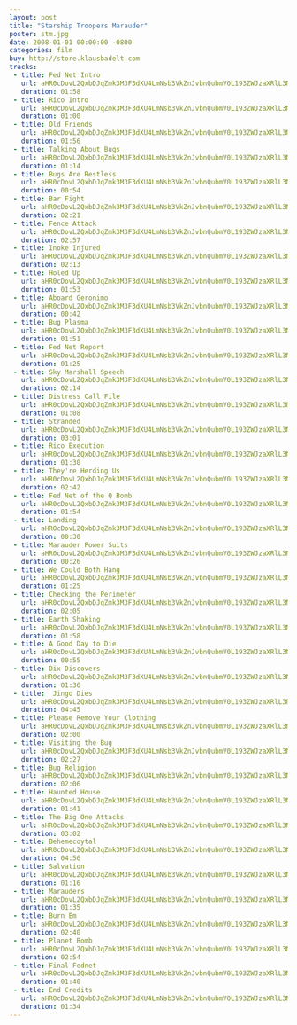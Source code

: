 ```yaml
---
layout: post
title: "Starship Troopers Marauder"
poster: stm.jpg
date: 2008-01-01 00:00:00 -0800
categories: film
buy: http://store.klausbadelt.com
tracks:
 - title: Fed Net Intro
   url: aHR0cDovL2QxbDJqZmk3M3F3dXU4LmNsb3VkZnJvbnQubmV0L193ZWJzaXRlL3N0bS8wMSBGZWQgTmV0IEludHJvLm1wMw==
   duration: 01:58
 - title: Rico Intro
   url: aHR0cDovL2QxbDJqZmk3M3F3dXU4LmNsb3VkZnJvbnQubmV0L193ZWJzaXRlL3N0bS8wMiBSaWNvIEludHJvLm1wMw==
   duration: 01:00
 - title: Old Friends
   url: aHR0cDovL2QxbDJqZmk3M3F3dXU4LmNsb3VkZnJvbnQubmV0L193ZWJzaXRlL3N0bS8wMyBPbGQgRnJpZW5kcy5tcDM=
   duration: 01:56
 - title: Talking About Bugs
   url: aHR0cDovL2QxbDJqZmk3M3F3dXU4LmNsb3VkZnJvbnQubmV0L193ZWJzaXRlL3N0bS8wNCBUYWxraW5nIEFib3V0IEJ1Z3MubXAz
   duration: 01:14
 - title: Bugs Are Restless
   url: aHR0cDovL2QxbDJqZmk3M3F3dXU4LmNsb3VkZnJvbnQubmV0L193ZWJzaXRlL3N0bS8wNSBCdWdzIEFyZSBSZXN0bGVzcy5tcDM=
   duration: 00:54
 - title: Bar Fight
   url: aHR0cDovL2QxbDJqZmk3M3F3dXU4LmNsb3VkZnJvbnQubmV0L193ZWJzaXRlL3N0bS8wNiBCYXIgRmlnaHQubXAz
   duration: 02:21
 - title: Fence Attack
   url: aHR0cDovL2QxbDJqZmk3M3F3dXU4LmNsb3VkZnJvbnQubmV0L193ZWJzaXRlL3N0bS8wNyBGZW5jZSBBdHRhY2subXAz
   duration: 02:57
 - title: Inoke Injured
   url: aHR0cDovL2QxbDJqZmk3M3F3dXU4LmNsb3VkZnJvbnQubmV0L193ZWJzaXRlL3N0bS8wOCBJbm9rZSBJbmp1cmVkLm1wMw==
   duration: 02:13
 - title: Holed Up
   url: aHR0cDovL2QxbDJqZmk3M3F3dXU4LmNsb3VkZnJvbnQubmV0L193ZWJzaXRlL3N0bS8wOSBIb2xlZCBVcC5tcDM=
   duration: 01:53
 - title: Aboard Geronimo
   url: aHR0cDovL2QxbDJqZmk3M3F3dXU4LmNsb3VkZnJvbnQubmV0L193ZWJzaXRlL3N0bS8xMCBBYm9hcmQgR2Vyb25pbW8ubXAz
   duration: 00:42
 - title: Bug Plasma
   url: aHR0cDovL2QxbDJqZmk3M3F3dXU4LmNsb3VkZnJvbnQubmV0L193ZWJzaXRlL3N0bS8xMSBCdWcgUGxhc21hLm1wMw==
   duration: 01:51
 - title: Fed Net Report
   url: aHR0cDovL2QxbDJqZmk3M3F3dXU4LmNsb3VkZnJvbnQubmV0L193ZWJzaXRlL3N0bS8xMiBGZWQgTmV0IFJlcG9ydC5tcDM=
   duration: 01:25
 - title: Sky Marshall Speech
   url: aHR0cDovL2QxbDJqZmk3M3F3dXU4LmNsb3VkZnJvbnQubmV0L193ZWJzaXRlL3N0bS8xMyBTa3kgTWFyc2hhbGwgU3BlZWNoLm1wMw==
   duration: 02:14
 - title: Distress Call File
   url: aHR0cDovL2QxbDJqZmk3M3F3dXU4LmNsb3VkZnJvbnQubmV0L193ZWJzaXRlL3N0bS8xNCBEaXN0cmVzcyBDYWxsIEZpbGUubXAz
   duration: 01:08
 - title: Stranded
   url: aHR0cDovL2QxbDJqZmk3M3F3dXU4LmNsb3VkZnJvbnQubmV0L193ZWJzaXRlL3N0bS8xNSBTdHJhbmRlZC5tcDM=
   duration: 03:01
 - title: Rico Execution
   url: aHR0cDovL2QxbDJqZmk3M3F3dXU4LmNsb3VkZnJvbnQubmV0L193ZWJzaXRlL3N0bS8xNiBSaWNvIEV4ZWN1dGlvbi5tcDM=
   duration: 01:30
 - title: They're Herding Us
   url: aHR0cDovL2QxbDJqZmk3M3F3dXU4LmNsb3VkZnJvbnQubmV0L193ZWJzaXRlL3N0bS8xNyBUaGV5J3JlIEhlcmRpbmcgVXMubXAz
   duration: 02:42
 - title: Fed Net of the Q Bomb
   url: aHR0cDovL2QxbDJqZmk3M3F3dXU4LmNsb3VkZnJvbnQubmV0L193ZWJzaXRlL3N0bS8xOCBGZWQgTmV0IG9mIHRoZSBRIEJvbWIubXAz
   duration: 01:54
 - title: Landing
   url: aHR0cDovL2QxbDJqZmk3M3F3dXU4LmNsb3VkZnJvbnQubmV0L193ZWJzaXRlL3N0bS8xOSBMYW5kaW5nLm1wMw==
   duration: 00:30
 - title: Marauder Power Suits
   url: aHR0cDovL2QxbDJqZmk3M3F3dXU4LmNsb3VkZnJvbnQubmV0L193ZWJzaXRlL3N0bS8yMCBNYXJhdWRlciBQb3dlciBTdWl0cy5tcDM=
   duration: 00:26
 - title: We Could Both Hang
   url: aHR0cDovL2QxbDJqZmk3M3F3dXU4LmNsb3VkZnJvbnQubmV0L193ZWJzaXRlL3N0bS8yMSBXZSBDb3VsZCBCb3RoIEhhbmcubXAz
   duration: 01:25
 - title: Checking the Perimeter
   url: aHR0cDovL2QxbDJqZmk3M3F3dXU4LmNsb3VkZnJvbnQubmV0L193ZWJzaXRlL3N0bS8yMiBDaGVja2luZyB0aGUgUGVyaW1ldGVyLm1wMw==
   duration: 02:05
 - title: Earth Shaking
   url: aHR0cDovL2QxbDJqZmk3M3F3dXU4LmNsb3VkZnJvbnQubmV0L193ZWJzaXRlL3N0bS8yMyBFYXJ0aCBTaGFraW5nLm1wMw==
   duration: 01:58
 - title: A Good Day to Die
   url: aHR0cDovL2QxbDJqZmk3M3F3dXU4LmNsb3VkZnJvbnQubmV0L193ZWJzaXRlL3N0bS8yNCBBIEdvb2QgRGF5IHRvIERpZS5tcDM=
   duration: 00:55
 - title: Dix Discovers
   url: aHR0cDovL2QxbDJqZmk3M3F3dXU4LmNsb3VkZnJvbnQubmV0L193ZWJzaXRlL3N0bS8yNSBEaXggRGlzY292ZXJzLm1wMw==
   duration: 01:36
 - title:  Jingo Dies
   url: aHR0cDovL2QxbDJqZmk3M3F3dXU4LmNsb3VkZnJvbnQubmV0L193ZWJzaXRlL3N0bS8yNiAgSmluZ28gRGllcy5tcDM=
   duration: 04:45
 - title: Please Remove Your Clothing
   url: aHR0cDovL2QxbDJqZmk3M3F3dXU4LmNsb3VkZnJvbnQubmV0L193ZWJzaXRlL3N0bS8yNyBQbGVhc2UgUmVtb3ZlIFlvdXIgQ2xvdGhpbmcubXAz
   duration: 02:00
 - title: Visiting the Bug
   url: aHR0cDovL2QxbDJqZmk3M3F3dXU4LmNsb3VkZnJvbnQubmV0L193ZWJzaXRlL3N0bS8yOCBWaXNpdGluZyB0aGUgQnVnLm1wMw==
   duration: 02:27
 - title: Bug Religion
   url: aHR0cDovL2QxbDJqZmk3M3F3dXU4LmNsb3VkZnJvbnQubmV0L193ZWJzaXRlL3N0bS8yOSBCdWcgUmVsaWdpb24ubXAz
   duration: 02:06
 - title: Haunted House
   url: aHR0cDovL2QxbDJqZmk3M3F3dXU4LmNsb3VkZnJvbnQubmV0L193ZWJzaXRlL3N0bS8zMCBIYXVudGVkIEhvdXNlLm1wMw==
   duration: 01:41
 - title: The Big One Attacks
   url: aHR0cDovL2QxbDJqZmk3M3F3dXU4LmNsb3VkZnJvbnQubmV0L193ZWJzaXRlL3N0bS8zMSBUaGUgQmlnIE9uZSBBdHRhY2tzLm1wMw==
   duration: 03:02
 - title: Behemecoytal
   url: aHR0cDovL2QxbDJqZmk3M3F3dXU4LmNsb3VkZnJvbnQubmV0L193ZWJzaXRlL3N0bS8zMiBCZWhlbWVjb3l0YWwubXAz
   duration: 04:56
 - title: Salvation
   url: aHR0cDovL2QxbDJqZmk3M3F3dXU4LmNsb3VkZnJvbnQubmV0L193ZWJzaXRlL3N0bS8zMyBTYWx2YXRpb24ubXAz
   duration: 01:16
 - title: Marauders
   url: aHR0cDovL2QxbDJqZmk3M3F3dXU4LmNsb3VkZnJvbnQubmV0L193ZWJzaXRlL3N0bS8zNCBNYXJhdWRlcnMubXAz
   duration: 01:35
 - title: Burn Em
   url: aHR0cDovL2QxbDJqZmk3M3F3dXU4LmNsb3VkZnJvbnQubmV0L193ZWJzaXRlL3N0bS8zNSBCdXJuIEVtLm1wMw==
   duration: 02:40
 - title: Planet Bomb
   url: aHR0cDovL2QxbDJqZmk3M3F3dXU4LmNsb3VkZnJvbnQubmV0L193ZWJzaXRlL3N0bS8zNiBQbGFuZXQgQm9tYi5tcDM=
   duration: 02:54
 - title: Final Fednet
   url: aHR0cDovL2QxbDJqZmk3M3F3dXU4LmNsb3VkZnJvbnQubmV0L193ZWJzaXRlL3N0bS8zNyBGaW5hbCBGZWRuZXQubXAz
   duration: 01:40
 - title: End Credits
   url: aHR0cDovL2QxbDJqZmk3M3F3dXU4LmNsb3VkZnJvbnQubmV0L193ZWJzaXRlL3N0bS8zOCBFbmQgQ3JlZGl0cy5tcDM=
   duration: 01:34
---
```

